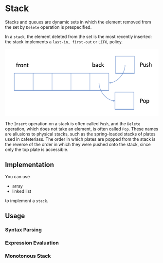# Stack

Stacks and queues are dynamic sets in which the element removed from the set by `Delete` operation is prespecified.

In a `stack`, the element deleted from the set is the most recently inserted: the stack implements a `last-in, first-out` or `LIFO`, policy.

![stack](images/stack.png)

The `Insert` operation on a stack is often called `Push`, and the `Delete` operation, which does not take an element, is often called `Pop`. These names are allusions to physical stacks, such as the spring-loaded stacks of plates used in cafeteriass. The order in which plates are popped from the stack is the reverse of the order in which they were pushed onto the stack, since only the top plate is accessible.

## Implementation

You can use

- array
- linked list

to implement a `stack`.

## Usage

### Syntax Parsing

### Expression Evaluation

### Monotonous Stack

